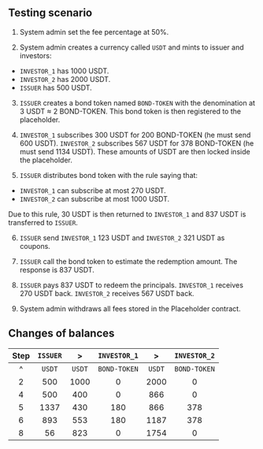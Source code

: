 ## Testing scenario

1. System admin set the fee percentage at 50%.

2. System admin creates a currency called `USDT` and mints to issuer and investors:
* `INVESTOR_1` has 1000 USDT.
* `INVESTOR_2` has 2000 USDT.
* `ISSUER` has 500 USDT.

3. `ISSUER` creates a bond token named `BOND-TOKEN` with the denomination at 3 USDT $\approx$ 2 BOND-TOKEN. This bond token is then registered to the placeholder.

4. `INVESTOR_1` subscribes 300 USDT for 200 BOND-TOKEN (he must send 600 USDT). `INVESTOR_2` subscribes 567 USDT for 378 BOND-TOKEN (he must send 1134 USDT). These amounts of USDT are then locked inside the placeholder.

5. `ISSUER` distributes bond token with the rule saying that:
* `INVESTOR_1` can subscribe at most 270 USDT.
* `INVESTOR_2` can subscribe at most 1000 USDT.

Due to this rule, 30 USDT is then returned to `INVESTOR_1` and 837 USDT is transferred to `ISSUER`.

6. `ISSUER` send `INVESTOR_1` 123 USDT and `INVESTOR_2` 321 USDT as coupons.

7. `ISSUER` call the bond token to estimate the redemption amount. The response is 837 USDT.

8. `ISSUER` pays 837 USDT to redeem the principals. `INVESTOR_1` receives 270 USDT back. `INVESTOR_2` receives 567 USDT back.

9. System admin withdraws all fees stored in the Placeholder contract.

## Changes of balances

|Step|`ISSUER`|>|`INVESTOR_1`|>|`INVESTOR_2`|
|:-:|:-:|:-:|:-:|:-:|:-:|
|^|`USDT`|`USDT`|`BOND-TOKEN`|`USDT`|`BOND-TOKEN`|
|2|500|1000|0|2000|0|
|4|500|400|0|866|0|
|5|1337|430|180|866|378|
|6|893|553|180|1187|378|
|8|56|823|0|1754|0|